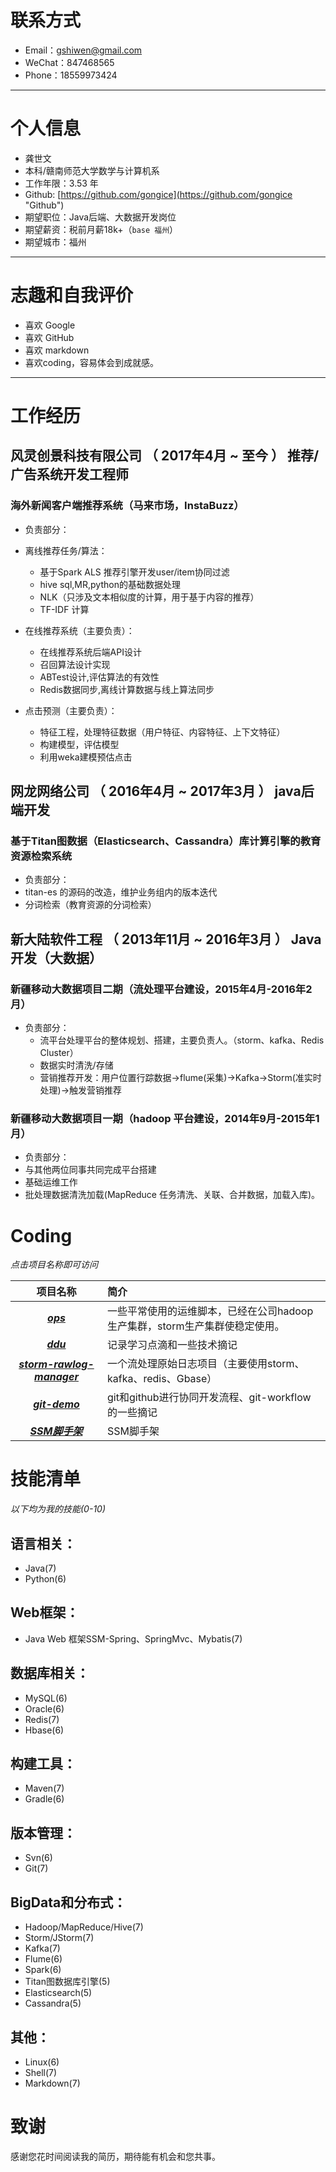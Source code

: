 # 联系方式
- Email：gshiwen@gmail.com
- WeChat：847468565
- Phone：18559973424

---
# 个人信息
 - 龚世文
 - 本科/赣南师范大学数学与计算机系
 - 工作年限：3.53 年
 - Github: [https://github.com/gongice](https://github.com/gongice "Github")
 - 期望职位：Java后端、大数据开发岗位
 - 期望薪资：税前月薪18k+（```base 福州```）
 - 期望城市：福州

---
# 志趣和自我评价
 - 喜欢 Google
 - 喜欢 GitHub
 - 喜欢 markdown
 - 喜欢coding，容易体会到成就感。

---
# 工作经历
## 风灵创景科技有限公司 （ 2017年4月 ~ 至今 ） 推荐/广告系统开发工程师
### 海外新闻客户端推荐系统（马来市场，InstaBuzz）
 - 负责部分：
  - 离线推荐任务/算法：
    - 基于Spark ALS 推荐引擎开发user/item协同过滤
    - hive sql,MR,python的基础数据处理
    - NLK（只涉及文本相似度的计算，用于基于内容的推荐）
    - TF-IDF 计算

  - 在线推荐系统（主要负责）：
    - 在线推荐系统后端API设计
    - 召回算法设计实现
    - ABTest设计,评估算法的有效性
    - Redis数据同步,离线计算数据与线上算法同步

  - 点击预测（主要负责）：
    - 特征工程，处理特征数据（用户特征、内容特征、上下文特征）
    - 构建模型，评估模型
    - 利用weka建模预估点击

## 网龙网络公司 （ 2016年4月 ~ 2017年3月 ） java后端开发
### 基于Titan图数据（Elasticsearch、Cassandra）库计算引擎的教育资源检索系统
 - 负责部分：
  - titan-es 的源码的改造，维护业务组内的版本迭代
  - 分词检索（教育资源的分词检索）

## 新大陆软件工程 （ 2013年11月 ~ 2016年3月 ） Java开发（大数据）
### 新疆移动大数据项目二期（流处理平台建设，2015年4月-2016年2月）
 - 负责部分：
   - 流平台处理平台的整体规划、搭建，主要负责人。（storm、kafka、Redis Cluster）
   - 数据实时清洗/存储
   - 营销推荐开发：用户位置行踪数据->flume(采集)->Kafka->Storm(准实时处理)->触发营销推荐

### 新疆移动大数据项目一期（hadoop 平台建设，2014年9月-2015年1月）

 - 负责部分：
  - 与其他两位同事共同完成平台搭建
  - 基础运维工作
  - 批处理数据清洗加载(MapReduce 任务清洗、关联、合并数据，加载入库)。

# Coding
*点击项目名称即可访问*

| 项目名称       | 简介           |
| :-------------: |:-------------|
| [***ops***](https://github.com/gongice/ops)      | 一些平常使用的运维脚本，已经在公司hadoop生产集群，storm生产集群使稳定使用。 |
| [***ddu***](https://github.com/gongice/ddu)     | 记录学习点滴和一些技术摘记     |
| [***storm-rawlog-manager***](https://github.com/gongice/storm-rawlog-manager) | 一个流处理原始日志项目（主要使用storm、kafka、redis、Gbase）      |
| [***git-demo***](https://github.com/gongice/git-demo) | git和github进行协同开发流程、git-workflow的一些摘记      |
| [***SSM脚手架***](https://github.com/gongice/ssm_vms/tree/develop) | SSM脚手架      |

# 技能清单
*以下均为我的技能(0-10)*
## 语言相关：
 - Java(7)
 - Python(6)

## Web框架：
 - Java Web 框架SSM-Spring、SpringMvc、Mybatis(7)

## 数据库相关：
 - MySQL(6)
 - Oracle(6)
 - Redis(7)
 - Hbase(6)

## 构建工具：
- Maven(7)
- Gradle(6)

## 版本管理：
 - Svn(6)
 - Git(7)

## BigData和分布式：
 - Hadoop/MapReduce/Hive(7)
 - Storm/JStorm(7)
 - Kafka(7)
 - Flume(6)
 - Spark(6)
 - Titan图数据库引擎(5)
 - Elasticsearch(5)
 - Cassandra(5)

## 其他：
 - Linux(6)
 - Shell(7)
 - Markdown(7)

# 致谢
感谢您花时间阅读我的简历，期待能有机会和您共事。
